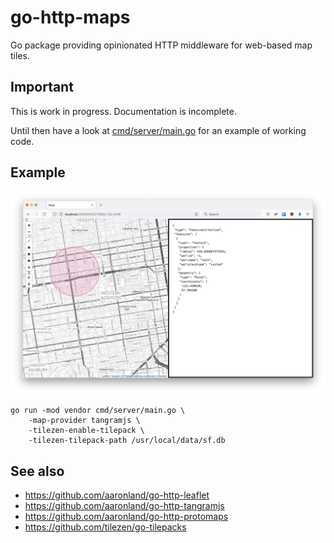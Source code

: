 # go-http-maps

Go package providing opinionated HTTP middleware for web-based map tiles.

## Important

This is work in progress. Documentation is incomplete.

Until then have a look at [cmd/server/main.go](cmd/server/main.go) for an example of working code.

## Example

![](docs/images/go-http-maps-radius.png)

```
go run -mod vendor cmd/server/main.go \
	-map-provider tangramjs \
	-tilezen-enable-tilepack \
	-tilezen-tilepack-path /usr/local/data/sf.db
```

## See also

* https://github.com/aaronland/go-http-leaflet
* https://github.com/aaronland/go-http-tangramjs
* https://github.com/aaronland/go-http-protomaps
* https://github.com/tilezen/go-tilepacks
